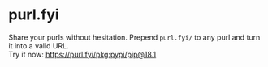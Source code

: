purl.fyi
=========

Share your purls without hesitation. Prepend ``purl.fyi/`` to any purl and turn it into a valid URL.  
Try it now: https://purl.fyi/pkg:pypi/pip@18.1

